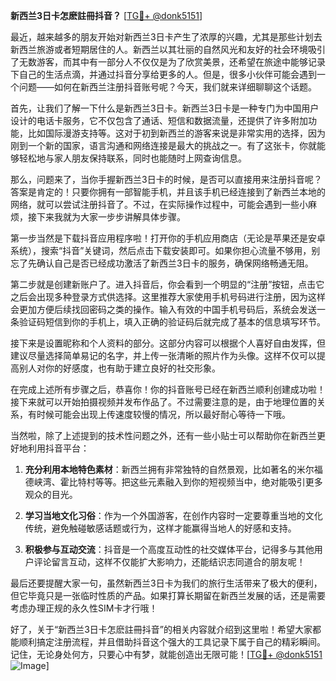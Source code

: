 **新西兰3日卡怎麽註冊抖音？** [[TG💪+ @donk5151](https://t.me/s/donk5151)]

最近，越来越多的朋友开始对新西兰3日卡产生了浓厚的兴趣，尤其是那些计划去新西兰旅游或者短期居住的人。新西兰以其壮丽的自然风光和友好的社会环境吸引了无数游客，而其中有一部分人不仅仅是为了欣赏美景，还希望在旅途中能够记录下自己的生活点滴，并通过抖音分享给更多的人。但是，很多小伙伴可能会遇到一个问题——如何在新西兰注册抖音账号呢？今天，我们就来详细聊聊这个话题。

首先，让我们了解一下什么是新西兰3日卡。新西兰3日卡是一种专门为中国用户设计的电话卡服务，它不仅包含了通话、短信和数据流量，还提供了许多附加功能，比如国际漫游支持等。这对于初到新西兰的游客来说是非常实用的选择，因为刚到一个新的国家，语言沟通和网络连接是最大的挑战之一。有了这张卡，你就能够轻松地与家人朋友保持联系，同时也能随时上网查询信息。

那么，问题来了，当你手握新西兰3日卡的时候，是否可以直接用来注册抖音呢？答案是肯定的！只要你拥有一部智能手机，并且该手机已经连接到了新西兰本地的网络，就可以尝试注册抖音了。不过，在实际操作过程中，可能会遇到一些小麻烦，接下来我就为大家一步步讲解具体步骤。

第一步当然是下载抖音应用程序啦！打开你的手机应用商店（无论是苹果还是安卓系统），搜索“抖音”关键词，然后点击下载安装即可。如果你担心流量不够用，别忘了先确认自己是否已经成功激活了新西兰3日卡的服务，确保网络畅通无阻。

第二步就是创建新账户了。进入抖音后，你会看到一个明显的“注册”按钮，点击它之后会出现多种登录方式供选择。这里推荐大家使用手机号码进行注册，因为这样会更加方便后续找回密码之类的操作。输入有效的中国手机号码后，系统会发送一条验证码短信到你的手机上，填入正确的验证码后就完成了基本的信息填写环节。

接下来是设置昵称和个人资料的部分。这部分内容可以根据个人喜好自由发挥，但建议尽量选择简单易记的名字，并上传一张清晰的照片作为头像。这样不仅可以提高别人对你的好感度，也有助于建立良好的社交形象。

在完成上述所有步骤之后，恭喜你！你的抖音账号已经在新西兰顺利创建成功啦！接下来就可以开始拍摄视频并发布作品了。不过需要注意的是，由于地理位置的关系，有时候可能会出现上传速度较慢的情况，所以最好耐心等待一下哦。

当然啦，除了上述提到的技术性问题之外，还有一些小贴士可以帮助你在新西兰更好地利用抖音平台：

1. **充分利用本地特色素材**：新西兰拥有非常独特的自然景观，比如著名的米尔福德峡湾、霍比特村等等。把这些元素融入到你的短视频当中，绝对能吸引更多观众的目光。
   
2. **学习当地文化习俗**：作为一个外国游客，在创作内容时一定要尊重当地的文化传统，避免触碰敏感话题或行为，这样才能赢得当地人的好感和支持。
   
3. **积极参与互动交流**：抖音是一个高度互动性的社交媒体平台，记得多与其他用户评论留言互动，这样不仅能扩大影响力，还能结识志同道合的朋友呢！

最后还要提醒大家一句，虽然新西兰3日卡为我们的旅行生活带来了极大的便利，但它毕竟只是一张临时性质的产品。如果打算长期留在新西兰发展的话，还是需要考虑办理正规的永久性SIM卡才行哦！

好了，关于“新西兰3日卡怎麽註冊抖音”的相关内容就介绍到这里啦！希望大家都能顺利搞定注册流程，并且借助抖音这个强大的工具记录下属于自己的精彩瞬间。记住，无论身处何方，只要心中有梦，就能创造出无限可能！[[TG💪+ @donk5151](https://t.me/s/donk5151) ![Image](https://i.postimg.cc/rwNCRYN7/Snipaste-2025-04-30-17-27-05.png)]